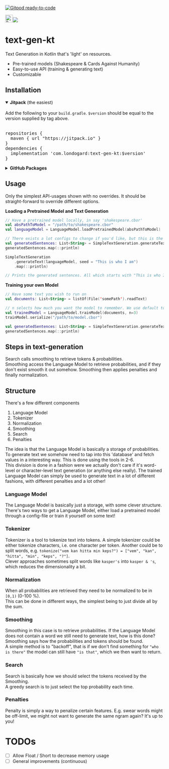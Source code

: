 [![Gitpod ready-to-code](https://img.shields.io/badge/Gitpod-ready--to--code-blue?logo=gitpod)](https://gitpod.io/#https://github.com/londogard/text-gen-kt)

<a href='https://ko-fi.com/O5O819SEH' target='_blank'><img height='24' style='border:0px;height:24px;' src='https://az743702.vo.msecnd.net/cdn/kofi2.png?v=2' border='0' alt='Buy Me a Coffee at ko-fi.com' /></a>[![](https://jitpack.io/v/com.londogard/text-gen-kt.svg)](https://jitpack.io/#com.londogard/text-gen-kt)

# text-gen-kt
Text Generation in Kotlin that's 'light' on resources. 

 - Pre-trained models (Shakespeare & Cards Against Humanity)
 - Easy-to-use API (training & generating text)
 - Customizable

## Installation
<details open>
<summary><b>Jitpack</b> (the easiest)</summary>
<br>
Add the following to your <code>build.gradle</code>. <code>$version</code> should be equal to the version supplied by tag above.
<br>
<br>
<pre>
repositories {
  maven { url "https://jitpack.io" }
}
dependencies {
  implementation 'com.londogard:text-gen-kt:$version'
}        
</pre>
</details>
<details>
   <summary><b>GitHub Packages</b></summary>
<br>
Add the following to your <code>build.gradle</code>. <code>$version</code> should be equal to the version supplied by tag above.  
The part with logging into github repository is how I understand that you need to login. If you know a better way please ping me in an issue.
<br>
<br>
<pre>
repositories {
   maven {
     url = uri("https://maven.pkg.github.com/londogard/smile-nlp-kt")
     credentials {
         username = project.findProperty("gpr.user") ?: System.getenv("GH_USERNAME")
         password = project.findProperty("gpr.key") ?: System.getenv("GH_TOKEN")
     }
}
}
dependencies {
   implementation "com.londogard:text-gen-kt:$version"
}   
</pre>
</details>

## Usage
Only the simplest API-usages shown with no overrides. It should be straight-forward to override
 different options.  
 
**Loading a Pretrained Model and Text Generation**  
```kotlin
// Have a pretrained model locally, in say 'shakespeare.cbor'
val absPathToModel = "/path/to/shakespeare.cbor"
val languageModel = LanguageModel.loadPretrainedModel(absPathToModel)

// There exists a lot configs to change if you'd like, but this is the simplest text generation.
val generatedSentences: List<String> = SimpleTextGeneration.generateText(languageModel = languageModel)
generatedSentences.map(::println)

SimpleTextGeneration
    .generateText(languageModel, seed = "This is who I am")
    .map(::println)

// Prints the generated sentences. All which starts with "This is who I am"
```

**Training your own Model**  
```kotlin
// Have some text you wish to run on
val documents: List<String> = listOf(File('somePath').readText)

// n selects how much you want the model to remember. We use default tokenizer here.
val trainedModel = LanguageModel.trainModel(documents, n=3)
trainModel.serialize("/path/to/model.cbor")

val generatedSentences: List<String> = SimpleTextGeneration.generateText(languageModel = trainedModel)
generatedSentences.map(::println)
```

## Steps in text-generation
Search calls smoothing to retrieve tokens & probabilities.   
Smoothing access the Language Model to retrieve probabilities, and if they don't 
exist smooth it out somehow. Smoothing then applies penalties and finally normalization.

## Structure
There's a few different components

1. Language Model
2. Tokenizer
3. Normalization
4. Smoothing
5. Search
6. Penalties

The idea is that the Language Model is basically a storage of probabilities.  
To generate text we somehow need to tap into this 'database' and fetch values 
in a interesting way. This is done using the tools in 2-6.  
This division is done in a fashion were we actually don't care if it's word-level 
or character-level text generation (or anything else really). The trained Language Model 
can simply be used to generate text in a lot of different fashions, with different penalties 
and a lot other!

### Language Model
The Language Model is basically just a storage, with some clever structure.
There's two ways to get a Language Model, either load a pretrained model through 
a config-file or train it yourself on some text!

### Tokenizer
Tokenizer is a tool to tokenize text into tokens. A simple tokenizer could be either 
tokenize characters, i.e. one character per token. Another could be to split words, e.g. 
`tokenize("vem kan hitta min keps?") = ["vem", "kan", "hitta", "min", "keps", "?"]`.  
Clever approaches sometimes split words like `kasper's` into `kasper & 's`, which 
reduces the dimensionality a bit.

### Normalization
When all probabilities are retrieved they need to be normalized to be in `[0,1)` (0-100 %).  
This can be done in different ways, the simplest being to just divide all by the sum.

### Smoothing
Smoothing in this case is to retrieve probabilities. If the Language Model does not contain 
a word we still need to generate text, how is this done? Smoothing says how the probabilities 
and tokens should be found.  
A simple method is to "backoff", that is if we don't find something for `"who is there"` the 
model can still have `"is that"`, which we then want to return.

### Search
Search is basically how we should select the tokens received by the Smoothing.  
A greedy search is to just select the top probability each time.

### Penalties
Penalty is simply a way to penalize certain features. E.g. swear words might be off-limit, we 
might not want to generate the same ngram again? It's up to you!

# TODOs

- [ ] Allow Float / Short to decrease memory usage
- [ ] General improvements (continuous)